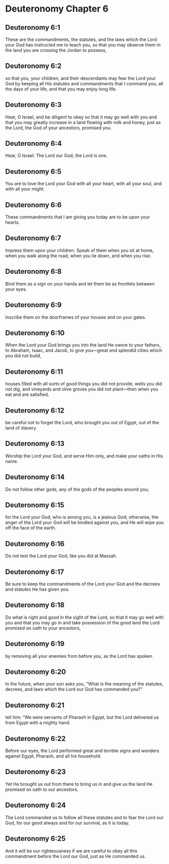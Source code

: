 # Deuteronomy Chapter 6

## Deuteronomy 6:1

These are the commandments, the statutes, and the laws which the Lord your God has instructed me to teach you, so that you may observe them in the land you are crossing the Jordan to possess,

## Deuteronomy 6:2

so that you, your children, and their descendants may fear the Lord your God by keeping all His statutes and commandments that I command you, all the days of your life, and that you may enjoy long life.

## Deuteronomy 6:3

Hear, O Israel, and be diligent to obey so that it may go well with you and that you may greatly increase in a land flowing with milk and honey, just as the Lord, the God of your ancestors, promised you.

## Deuteronomy 6:4

Hear, O Israel: The Lord our God, the Lord is one.

## Deuteronomy 6:5

You are to love the Lord your God with all your heart, with all your soul, and with all your might.

## Deuteronomy 6:6

These commandments that I am giving you today are to be upon your hearts.

## Deuteronomy 6:7

Impress them upon your children. Speak of them when you sit at home, when you walk along the road, when you lie down, and when you rise.

## Deuteronomy 6:8

Bind them as a sign on your hands and let them be as frontlets between your eyes.

## Deuteronomy 6:9

Inscribe them on the doorframes of your houses and on your gates.

## Deuteronomy 6:10

When the Lord your God brings you into the land He swore to your fathers, to Abraham, Isaac, and Jacob, to give you—great and splendid cities which you did not build,

## Deuteronomy 6:11

houses filled with all sorts of good things you did not provide, wells you did not dig, and vineyards and olive groves you did not plant—then when you eat and are satisfied,

## Deuteronomy 6:12

be careful not to forget the Lord, who brought you out of Egypt, out of the land of slavery.

## Deuteronomy 6:13

Worship the Lord your God, and serve Him only, and make your oaths in His name.

## Deuteronomy 6:14

Do not follow other gods, any of the gods of the peoples around you;

## Deuteronomy 6:15

for the Lord your God, who is among you, is a jealous God; otherwise, the anger of the Lord your God will be kindled against you, and He will wipe you off the face of the earth.

## Deuteronomy 6:16

Do not test the Lord your God, like you did at Massah.

## Deuteronomy 6:17

Be sure to keep the commandments of the Lord your God and the decrees and statutes He has given you.

## Deuteronomy 6:18

Do what is right and good in the sight of the Lord, so that it may go well with you and that you may go in and take possession of the good land the Lord promised on oath to your ancestors,

## Deuteronomy 6:19

by removing all your enemies from before you, as the Lord has spoken.

## Deuteronomy 6:20

In the future, when your son asks you, “What is the meaning of the statutes, decrees, and laws which the Lord our God has commanded you?”

## Deuteronomy 6:21

tell him: “We were servants of Pharaoh in Egypt, but the Lord delivered us from Egypt with a mighty hand.

## Deuteronomy 6:22

Before our eyes, the Lord performed great and terrible signs and wonders against Egypt, Pharaoh, and all his household.

## Deuteronomy 6:23

Yet He brought us out from there to bring us in and give us the land He promised on oath to our ancestors.

## Deuteronomy 6:24

The Lord commanded us to follow all these statutes and to fear the Lord our God, for our good always and for our survival, as it is today.

## Deuteronomy 6:25

And it will be our righteousness if we are careful to obey all this commandment before the Lord our God, just as He commanded us.
